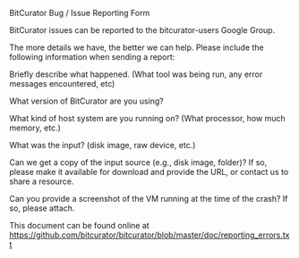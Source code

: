 BitCurator Bug / Issue Reporting Form

BitCurator issues can be reported to the bitcurator-users Google Group.

The more details we have, the better we can help. Please include the following information when sending a report:

Briefly describe what happened. (What tool was being run, any error messages encountered, etc)

What version of BitCurator are you using?

What kind of host system are you running on? (What processor, how much memory, etc.)

What was the input? (disk image, raw device, etc.)

Can we get a copy of the input source (e.g., disk image, folder)? If so, please make it available for download and provide the URL, or contact us to share a resource.

Can you provide a screenshot of the VM running at the time of the crash? If so, please attach.

This document can be found online at https://github.com/bitcurator/bitcurator/blob/master/doc/reporting_errors.txt

